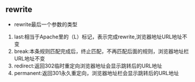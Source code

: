 ## rewrite
* rewrite最后一个参数的类型
1. last:相当于Apache里的（L）标记，表示完成rewrite,浏览器地址URL地址不变
2. break:本条规则匹配完成后，终止匹配，不再匹配后面的规则，浏览器地址栏URL地址不变
3. redirect:返回302临时重定向浏览器地址会显示跳转后的URL地址
4. permanent:返回301永久重定向，浏览器地址栏会显示跳转后的URL地址

